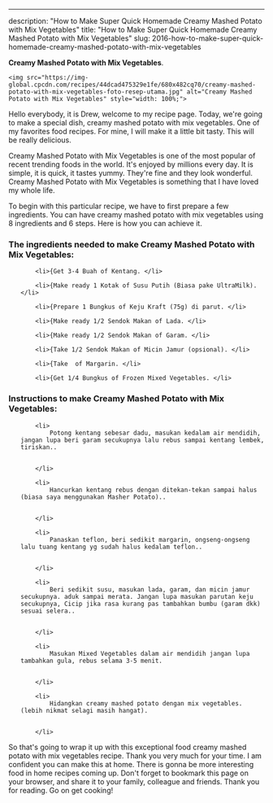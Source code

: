 ---
description: "How to Make Super Quick Homemade Creamy Mashed Potato with Mix Vegetables"
title: "How to Make Super Quick Homemade Creamy Mashed Potato with Mix Vegetables"
slug: 2016-how-to-make-super-quick-homemade-creamy-mashed-potato-with-mix-vegetables

<p>
	<strong>Creamy Mashed Potato with Mix Vegetables</strong>. 
	
</p>
<p>
	
	<img src="https://img-global.cpcdn.com/recipes/44dcad475329e1fe/680x482cq70/creamy-mashed-potato-with-mix-vegetables-foto-resep-utama.jpg" alt="Creamy Mashed Potato with Mix Vegetables" style="width: 100%;">
	
	
</p>
<p>
	Hello everybody, it is Drew, welcome to my recipe page. Today, we're going to make a special dish, creamy mashed potato with mix vegetables. One of my favorites food recipes. For mine, I will make it a little bit tasty. This will be really delicious.
</p>
	
<p>
	
</p>
<p>
	Creamy Mashed Potato with Mix Vegetables is one of the most popular of recent trending foods in the world. It's enjoyed by millions every day. It is simple, it is quick, it tastes yummy. They're fine and they look wonderful. Creamy Mashed Potato with Mix Vegetables is something that I have loved my whole life.
</p>

<p>
To begin with this particular recipe, we have to first prepare a few ingredients. You can have creamy mashed potato with mix vegetables using 8 ingredients and 6 steps. Here is how you can achieve it.
</p>

<h3>The ingredients needed to make Creamy Mashed Potato with Mix Vegetables:</h3>

<ol>
	
		<li>{Get 3-4 Buah of Kentang. </li>
	
		<li>{Make ready 1 Kotak of Susu Putih (Biasa pake UltraMilk). </li>
	
		<li>{Prepare 1 Bungkus of Keju Kraft (75g) di parut. </li>
	
		<li>{Make ready 1/2 Sendok Makan of Lada. </li>
	
		<li>{Make ready 1/2 Sendok Makan of Garam. </li>
	
		<li>{Take 1/2 Sendok Makan of Micin Jamur (opsional). </li>
	
		<li>{Take  of Margarin. </li>
	
		<li>{Get 1/4 Bungkus of Frozen Mixed Vegetables. </li>
	
</ol>
<p>
	
</p>

<h3>Instructions to make Creamy Mashed Potato with Mix Vegetables:</h3>

<ol>
	
		<li>
			Potong kentang sebesar dadu, masukan kedalam air mendidih, jangan lupa beri garam secukupnya lalu rebus sampai kentang lembek, tiriskan..
			
			
		</li>
	
		<li>
			Hancurkan kentang rebus dengan ditekan-tekan sampai halus (biasa saya menggunakan Masher Potato)..
			
			
		</li>
	
		<li>
			Panaskan teflon, beri sedikit margarin, ongseng-ongseng lalu tuang kentang yg sudah halus kedalam teflon..
			
			
		</li>
	
		<li>
			Beri sedikit susu, masukan lada, garam, dan micin jamur secukupnya. aduk sampai merata. Jangan lupa masukan parutan keju secukupnya, Cicip jika rasa kurang pas tambahkan bumbu (garam dkk) sesuai selera..
			
			
		</li>
	
		<li>
			Masukan Mixed Vegetables dalam air mendidih jangan lupa tambahkan gula, rebus selama 3-5 menit.
			
			
		</li>
	
		<li>
			Hidangkan creamy mashed potato dengan mix vegetables. (lebih nikmat selagi masih hangat).
			
			
		</li>
	
</ol>

<p>
	
</p>

<p>
	So that's going to wrap it up with this exceptional food creamy mashed potato with mix vegetables recipe. Thank you very much for your time. I am confident you can make this at home. There is gonna be more interesting food in home recipes coming up. Don't forget to bookmark this page on your browser, and share it to your family, colleague and friends. Thank you for reading. Go on get cooking!
</p>
